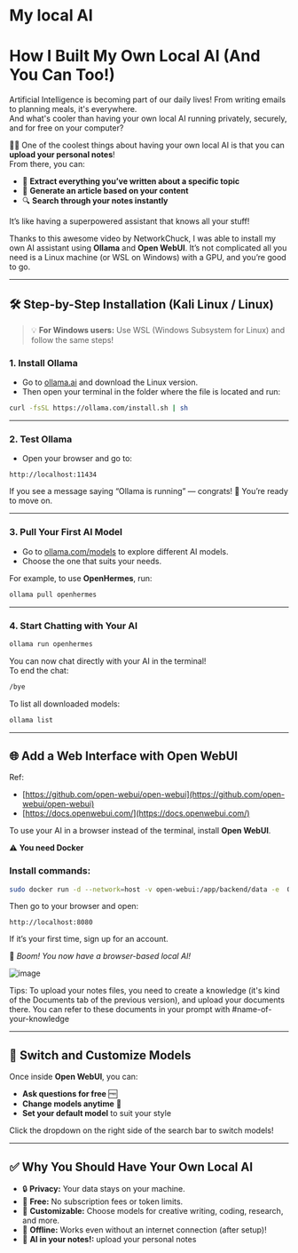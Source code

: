 # My local AI
# How I Built My Own Local AI (And You Can Too!)

Artificial Intelligence is becoming part of our daily lives! From writing emails to planning meals, it's everywhere.  
And what's cooler than having your own local AI running privately, securely, and for free on your computer?

📄✨ One of the coolest things about having your own local AI is that you can **upload your personal notes**!  
From there, you can:

- 🧠 **Extract everything you’ve written about a specific topic**
- 📝 **Generate an article based on your content**
- 🔍 **Search through your notes instantly**

It’s like having a superpowered assistant that knows all your stuff!


Thanks to this awesome video by NetworkChuck, I was able to install my own AI assistant using **Ollama** and **Open WebUI**. 
It’s not complicated all you need is a Linux machine (or WSL on Windows) with a GPU, and you’re good to go.

---

## 🛠️ Step-by-Step Installation (Kali Linux / Linux)

> 💡 **For Windows users:** Use WSL (Windows Subsystem for Linux) and follow the same steps!

### 1. Install Ollama
- Go to [ollama.ai](https://ollama.ai) and download the Linux version.  
- Then open your terminal in the folder where the file is located and run:

```bash
curl -fsSL https://ollama.com/install.sh | sh
```



---

### 2. Test Ollama
- Open your browser and go to:

```arduino
http://localhost:11434
```

If you see a message saying “Ollama is running” — congrats! 🎉 You’re ready to move on.

---

### 3. Pull Your First AI Model
- Go to [ollama.com/models](https://ollama.com/models) to explore different AI models.  
- Choose the one that suits your needs.

For example, to use **OpenHermes**, run:

```bash
ollama pull openhermes
```



---

### 4. Start Chatting with Your AI
```bash
ollama run openhermes
```



You can now chat directly with your AI in the terminal!  
To end the chat:

```bash
/bye
```



To list all downloaded models:

```bash
ollama list
```



---

## 🌐 Add a Web Interface with Open WebUI
Ref:
- [https://github.com/open-webui/open-webui](https://github.com/open-webui/open-webui)
- [https://docs.openwebui.com/](https://docs.openwebui.com/)

To use your AI in a browser instead of the terminal, install **Open WebUI**.

⚠️ **You need Docker**

### Install commands:
```bash
sudo docker run -d --network=host -v open-webui:/app/backend/data -e  OLLAMA_BASE_URL=http://127.0.0.1:11434 -e ENABLE_DOCUMENTS=true --name open-webui --restart always ghcr.io/open-webui/open-webui:main 
```

Then go to your browser and open:

```arduino
http://localhost:8080
```

If it’s your first time, sign up for an account.

🎉 _Boom! You now have a browser-based local AI!_

![image](https://github.com/user-attachments/assets/e9d1be49-1bb5-430c-8a93-d63254268c13)


Tips:
To upload your notes files, you need to create a knowledge (it's kind of the Documents tab of the previous version), and upload your documents there. You can refer to these documents in your prompt with #name-of-your-knowledge


---

## 🔄 Switch and Customize Models
Once inside **Open WebUI**, you can:

- **Ask questions for free** 🆓  
- **Change models anytime** 🧠  
- **Set your default model** to suit your style  

Click the dropdown on the right side of the search bar to switch models!

---

## ✅ Why You Should Have Your Own Local AI
- 🔒 **Privacy:** Your data stays on your machine.  
- 💸 **Free:** No subscription fees or token limits.  
- 🎯 **Customizable:** Choose models for creative writing, coding, research, and more.  
- 🧠 **Offline:** Works even without an internet connection (after setup)!
- 📝 **AI in your notes!:** upload your personal notes


